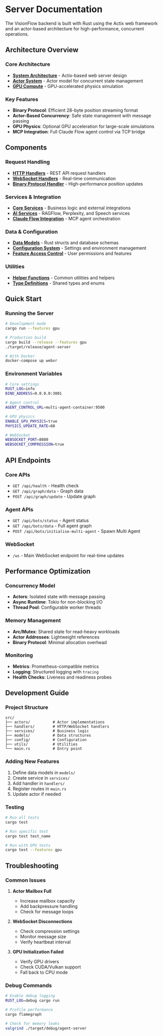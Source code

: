 # Server Documentation

The VisionFlow backend is built with Rust using the Actix web framework and an actor-based architecture for high-performance, concurrent operations.

## Architecture Overview

### Core Architecture
- **[System Architecture](architecture.md)** - Actix-based web server design
- **[Actor System](actors.md)** - Actor model for concurrent state management
- **[GPU Compute](gpu-compute.md)** - GPU-accelerated physics simulation

### Key Features
- **Binary Protocol**: Efficient 28-byte position streaming format
- **Actor-Based Concurrency**: Safe state management with message passing
- **GPU Physics**: Optional GPU acceleration for large-scale simulations
- **MCP Integration**: Full Claude Flow agent control via TCP bridge

## Components

### Request Handling
- **[HTTP Handlers](handlers.md)** - REST API request handlers
- **[WebSocket Handlers](handlers.md#websocket-handlers)** - Real-time communication
- **[Binary Protocol Handler](handlers.md#binary-protocol)** - High-performance position updates

### Services & Integration
- **[Core Services](services.md)** - Business logic and external integrations
- **[AI Services](ai-services.md)** - RAGFlow, Perplexity, and Speech services
- **[Claude Flow Integration](features/claude-flow-mcp-integration.md)** - MCP agent orchestration

### Data & Configuration
- **[Data Models](models.md)** - Rust structs and database schemas
- **[Configuration System](config.md)** - Settings and environment management
- **[Feature Access Control](feature-access.md)** - User permissions and features

### Utilities
- **[Helper Functions](utils.md)** - Common utilities and helpers
- **[Type Definitions](types.md)** - Shared types and enums

## Quick Start

### Running the Server
```bash
# Development mode
cargo run --features gpu

# Production build
cargo build --release --features gpu
./target/release/agent-server

# With Docker
docker-compose up webxr
```

### Environment Variables
```bash
# Core settings
RUST_LOG=info
BIND_ADDRESS=0.0.0.0:3001

# Agent control
AGENT_CONTROL_URL=multi-agent-container:9500

# GPU physics
ENABLE_GPU_PHYSICS=true
PHYSICS_UPDATE_RATE=60

# WebSocket
WEBSOCKET_PORT=8080
WEBSOCKET_COMPRESSION=true
```

## API Endpoints

### Core APIs
- `GET /api/health` - Health check
- `GET /api/graph/data` - Graph data
- `POST /api/graph/update` - Update graph

### Agent APIs
- `GET /api/bots/status` - Agent status
- `GET /api/bots/data` - Full agent graph
- `POST /api/bots/initialise-multi-agent` - Spawn Multi Agent

### WebSocket
- `/ws` - Main WebSocket endpoint for real-time updates

## Performance Optimization

### Concurrency Model
- **Actors**: Isolated state with message passing
- **Async Runtime**: Tokio for non-blocking I/O
- **Thread Pool**: Configurable worker threads

### Memory Management
- **Arc/Mutex**: Shared state for read-heavy workloads
- **Actor Addresses**: Lightweight references
- **Binary Protocol**: Minimal allocation overhead

### Monitoring
- **Metrics**: Prometheus-compatible metrics
- **Logging**: Structured logging with `tracing`
- **Health Checks**: Liveness and readiness probes

## Development Guide

### Project Structure
```
src/
├── actors/          # Actor implementations
├── handlers/        # HTTP/WebSocket handlers
├── services/        # Business logic
├── models/          # Data structures
├── config/          # Configuration
├── utils/           # Utilities
└── main.rs          # Entry point
```

### Adding New Features
1. Define data models in `models/`
2. Create service in `services/`
3. Add handler in `handlers/`
4. Register routes in `main.rs`
5. Update actor if needed

### Testing
```bash
# Run all tests
cargo test

# Run specific test
cargo test test_name

# Run with GPU tests
cargo test --features gpu
```

## Troubleshooting

### Common Issues

1. **Actor Mailbox Full**
   - Increase mailbox capacity
   - Add backpressure handling
   - Check for message loops

2. **WebSocket Disconnections**
   - Check compression settings
   - Monitor message size
   - Verify heartbeat interval

3. **GPU Initialization Failed**
   - Verify GPU drivers
   - Check CUDA/Vulkan support
   - Fall back to CPU mode

### Debug Commands
```bash
# Enable debug logging
RUST_LOG=debug cargo run

# Profile performance
cargo flamegraph

# Check for memory leaks
valgrind ./target/debug/agent-server
```